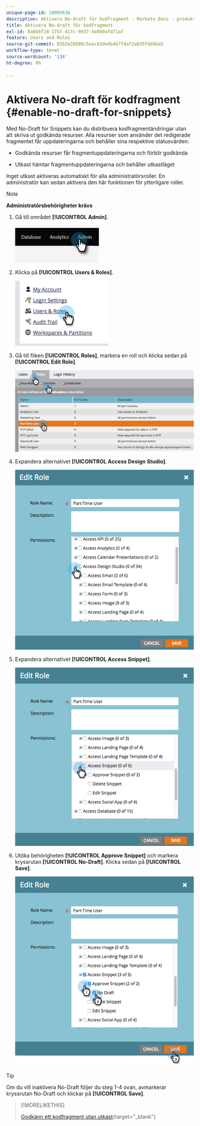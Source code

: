 ```yaml
---
unique-page-id: 10095636
description: Aktivera No-draft för kodfragment - Marketo Docs - produktdokumentation
title: Aktivera No-draft för kodfragment
exl-id: 8a6b6f18-175f-417c-9937-4e000afd71af
feature: Users and Roles
source-git-commit: 02b2e39580c5eac63de4b4b7fdaf2a835fdd4ba5
workflow-type: tm+mt
source-wordcount: '134'
ht-degree: 0%

---
```


# Aktivera No-draft för kodfragment {#enable-no-draft-for-snippets}

Med No-Draft for Snippets kan du distribuera kodfragmentändringar utan att skriva ut godkända resurser. Alla resurser som använder det redigerade fragmentet får uppdateringarna och behåller sina respektive statusvärden:

* Godkända resurser får fragmentuppdateringarna och förblir godkända

* Utkast hämtar fragmentuppdateringarna och behåller utkastläget

Inget utkast aktiveras automatiskt för alla administratörsroller. En administratör kan sedan aktivera den här funktionen för ytterligare roller.

>[!NOTE]
>
>**Administratörsbehörigheter krävs**

1. Gå till området **[!UICONTROL Admin]**.

   ![](assets/enable-no-draft-for-snippets-1.png)

1. Klicka på **[!UICONTROL Users & Roles]**.

   ![](assets/enable-no-draft-for-snippets-2.png)

1. Gå till fliken **[!UICONTROL Roles]**, markera en roll och klicka sedan på **[!UICONTROL Edit Role]**.

   ![](assets/enable-no-draft-for-snippets-3.png)

1. Expandera alternativet **[!UICONTROL Access Design Studio]**.

   ![](assets/enable-no-draft-for-snippets-4.png)

1. Expandera alternativet **[!UICONTROL Access Snippet]**.

   ![](assets/enable-no-draft-for-snippets-5.png)

1. Utöka behörigheten **[!UICONTROL Approve Snippet]** och markera kryssrutan **[!UICONTROL No-Draft]**. Klicka sedan på **[!UICONTROL Save]**.

   ![](assets/enable-no-draft-for-snippets-6.png)

>[!TIP]
>
>Om du vill inaktivera No-Draft följer du steg 1-4 ovan, avmarkerar kryssrutan No-Draft och klickar på **[!UICONTROL Save]**.

>[!MORELIKETHIS]
>
>[Godkänn ett kodfragment utan utkast](/help/marketo/product-docs/personalization/segmentation-and-snippets/snippets/approve-a-snippet-with-no-draft.md){target="_blank"}
